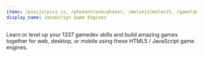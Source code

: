 ```yaml
---
items: /pixijs/pixi.js, /photonstorm/phaser, /melonjs/melonJS, /gamelab/kiwi.js, /craftyjs/Crafty, /wellcaffeinated/PhysicsJS, /shakiba/stage.js, /cocos2d/cocos2d-html5, /playcanvas/engine, /Artificial-Engineering/lycheejs, /BabylonJS/Babylon.js, /ekelokorpi/panda-engine, /qiciengine/qiciengine, /WhitestormJS/whs.js, /GooTechnologies/goojs, /shakiba/planck.js
display_name: JavaScript Game Engines
---
```

Learn or level up your 1337 gamedev skills and build amazing games together for web, desktop, or mobile using these HTML5 / JavaScript game engines.
